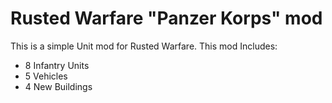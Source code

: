 # Rusted Warfare "Panzer Korps" mod
This is a simple Unit mod for Rusted Warfare.
This mod Includes:
- 8 Infantry Units
- 5 Vehicles
- 4 New Buildings
